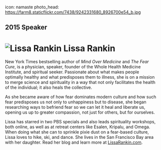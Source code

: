 icon: namaste
photo_head: https://farm8.staticflickr.com/7438/9242331680_8926700e54_b.jpg

## 2015 Speaker

# ![Lissa Rankin](http://imgs.wds.fm/lissa-rankin-round.png) Lissa Rankin

<div class="zig-zags_blue"></div>

New York Times bestselling author of *Mind Over Medicine* and *The Fear Cure*, is a physician, speaker, founder of the Whole Health Medicine Institute, and spiritual seeker. Passionate about what makes people optimally healthy and what predisposes them to illness, she is on a mission to merge science and spirituality in a way that not only facilitates the health of the individual; it also heals the collective.

As she became aware of how fear dominates modern culture and how such fear predisposes us not only to unhappiness but to disease, she began researching ways to befriend fear so we can let it heal and liberate us, opening us up to greater compassion, not just for others, but for ourselves.

Lissa has starred in two PBS specials and also leads spirituality workshops, both online, as well as at retreat centers like Esalen, Kripalu, and Omega. When doing what she can to sprinkle pixie dust on a fear-based culture, Lissa loves to hike, ski, and dance. She lives in the San Francisco Bay area with her daughter. Read her blog and learn more at <a href="http://lissarankin.com" target="_blank">LissaRankin.com</a>.


